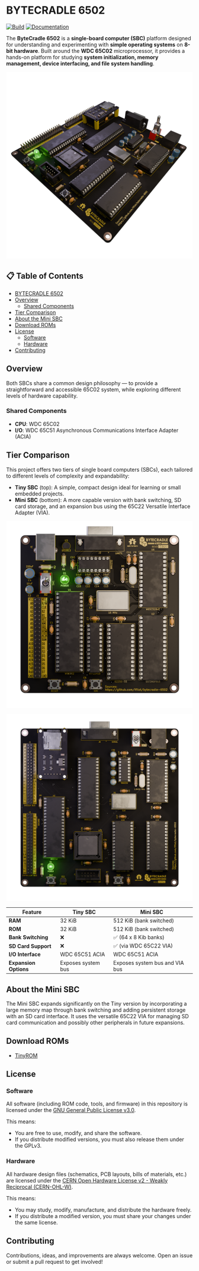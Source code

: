 # BYTECRADLE 6502

[![Build](https://github.com/ifilot/bytecradle-6502/actions/workflows/build.yml/badge.svg)](https://github.com/ifilot/bytecradle-6502/actions/workflows/build.yml)
[![Documentation](https://github.com/ifilot/bytecradle-6502/actions/workflows/docs.yml/badge.svg)](https://github.com/ifilot/bytecradle-6502/actions/workflows/docs.yml)

The **ByteCradle 6502** is a **single-board computer (SBC)** platform designed
for understanding and experimenting with **simple operating systems** on **8-bit
hardware**. Built around the **WDC 65C02** microprocessor, it provides a
hands-on platform for studying **system initialization, memory management,
device interfacing, and file system handling**.

![render top](img/bytecradle-miniboard-render.png)

## 📋 Table of Contents

- [BYTECRADLE 6502](#bytecradle-6502)
- [Overview](#overview)
  - [Shared Components](#shared-components)
- [Tier Comparison](#tier-comparison)
- [About the Mini SBC](#about-the-mini-sbc)
- [Download ROMs](#download-roms)
- [License](#license)
  - [Software](#software)
  - [Hardware](#hardware)
- [Contributing](#contributing)

## Overview

Both SBCs share a common design philosophy — to provide a straightforward and
accessible 65C02 system, while exploring different levels of hardware
capability.

### Shared Components

- **CPU**: WDC 65C02
- **I/O**: WDC 65C51 Asynchronous Communications Interface Adapter (ACIA)

## Tier Comparison

This project offers two tiers of single board computers (SBCs), each tailored to
different levels of complexity and expandability:

- **Tiny SBC** (top): A simple, compact design ideal for learning or small
  embedded projects.
- **Mini SBC** (bottom): A more capable version with bank switching, SD card
  storage, and an expansion bus using the 65C22 Versatile Interface Adapter
  (VIA).

![render top](img/bytecradle-tinyboard-render-top.png)

![render top](img/bytecradle-miniboard-render-top.png)

| Feature              | Tiny SBC                          | Mini SBC                             |
|----------------------|-----------------------------------|--------------------------------------|
| **RAM**              | 32 KiB                            | 512 KiB (bank switched)              |
| **ROM**              | 32 KiB                            | 512 KiB (bank switched)              |
| **Bank Switching**   | ❌                               | ✅ (64 x 8 Kib banks)                |
| **SD Card Support**  | ❌                               | ✅ (via WDC 65C22 VIA)               |
| **I/O Interface**    | WDC 65C51 ACIA                    | WDC 65C51 ACIA                       |
| **Expansion Options**| Exposes system bus                | Exposes system bus and VIA bus       |

## About the Mini SBC

The Mini SBC expands significantly on the Tiny version by incorporating a large
memory map through bank switching and adding persistent storage with an SD card
interface. It uses the versatile 65C22 VIA for managing SD card communication
and possibly other peripherals in future expansions.

## Download ROMs

* [TinyROM](https://github.com/ifilot/bytecradle-6502/releases/download/tinyrom-latest/tinyrom.bin)

## License

### Software
All software (including ROM code, tools, and firmware) in this repository is
licensed under the [GNU General Public License v3.0](LICENSE-GPL).

This means:
- You are free to use, modify, and share the software.
- If you distribute modified versions, you must also release them under the GPLv3.

### Hardware
All hardware design files (schematics, PCB layouts, bills of materials, etc.)
are licensed under the [CERN Open Hardware License v2 - Weakly Reciprocal
(CERN-OHL-W)](LICENSE-HARDWARE).

This means:
- You may study, modify, manufacture, and distribute the hardware freely.
- If you distribute a modified version, you must share your changes under the
  same license.

## Contributing

Contributions, ideas, and improvements are always welcome. Open an issue or
submit a pull request to get involved!